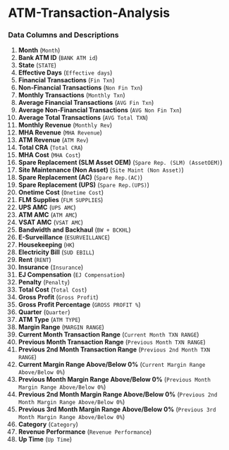 # ATM-Transaction-Analysis

### Data Columns and Descriptions

1. **Month** (`Month`)
2. **Bank ATM ID** (`BANK ATM id`)
3. **State** (`STATE`)
4. **Effective Days** (`Effective days`)
5. **Financial Transactions** (`Fin Txn`)
6. **Non-Financial Transactions** (`Non Fin Txn`)
7. **Monthly Transactions** (`Monthly Txn`)
8. **Average Financial Transactions** (`AVG Fin Txn`)
9. **Average Non-Financial Transactions** (`AVG Non Fin Txn`)
10. **Average Total Transactions** (`AVG Total TXN`)
11. **Monthly Revenue** (`Monthly Rev`)
12. **MHA Revenue** (`MHA Revenue`)
13. **ATM Revenue** (`ATM Rev`)
14. **Total CRA** (`Total CRA`)
15. **MHA Cost** (`MHA Cost`)
16. **Spare Replacement (SLM Asset OEM)** (`Spare Rep. (SLM) (AssetOEM)`)
17. **Site Maintenance (Non Asset)** (`Site Maint (Non Asset)`)
18. **Spare Replacement (AC)** (`Spare Rep.(AC)`)
19. **Spare Replacement (UPS)** (`Spare Rep.(UPS)`)
20. **Onetime Cost** (`Onetime Cost`)
21. **FLM Supplies** (`FLM SUPPLIES`)
22. **UPS AMC** (`UPS AMC`)
23. **ATM AMC** (`ATM AMC`)
24. **VSAT AMC** (`VSAT AMC`)
25. **Bandwidth and Backhaul** (`BW + BCKHL`)
26. **E-Surveillance** (`ESURVEILLANCE`)
27. **Housekeeping** (`HK`)
28. **Electricity Bill** (`SUD EBILL`)
29. **Rent** (`RENT`)
30. **Insurance** (`Insurance`)
31. **EJ Compensation** (`EJ Compensation`)
32. **Penalty** (`Penalty`)
33. **Total Cost** (`Total Cost`)
34. **Gross Profit** (`Gross Profit`)
35. **Gross Profit Percentage** (`GROSS PROFIT %`)
36. **Quarter** (`Quarter`)
37. **ATM Type** (`ATM TYPE`)
38. **Margin Range** (`MARGIN RANGE`)
39. **Current Month Transaction Range** (`Current Month TXN RANGE`)
40. **Previous Month Transaction Range** (`Previous Month TXN RANGE`)
41. **Previous 2nd Month Transaction Range** (`Previous 2nd Month TXN RANGE`)
42. **Current Margin Range Above/Below 0%** (`Current Margin Range Above/Below 0%`)
43. **Previous Month Margin Range Above/Below 0%** (`Previous Month Margin Range Above/Below 0%`)
44. **Previous 2nd Month Margin Range Above/Below 0%** (`Previous 2nd Month Margin Range Above/Below 0%`)
45. **Previous 3rd Month Margin Range Above/Below 0%** (`Previous 3rd Month Margin Range Above/Below 0%`)
46. **Category** (`Category`)
47. **Revenue Performance** (`Revenue Performance`)
48. **Up Time** (`Up Time`)

